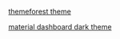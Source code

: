 [themeforest theme](https://themeforest.net/item/arion-admin-dashboard-ui-kit-sketch-template/23432569?s_rank=10)

[material dashboard dark theme](https://www.creative-tim.com/product/material-dashboard-dark)

